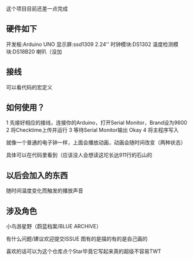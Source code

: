 这个项目目前还差一点完成

硬件如下
-
开发板:Arduino UNO
显示屏:ssd1309 2.24''
时钟模块:DS1302
温度检测模块:DS18B20
喇叭（没加

接线
-
可以看代码的宏定义

如何使用？
-
1 先接好相应的接线，连接你的Arduino，打开Serial Monitor，Brand设为9600
2 将Checktime上传并运行
3 等待Serial Monitor输出 Okay
4 将主程序写入

就像一个普通的电子钟一样，上面会播放动画，动画会随时间改变（两种状态）

具体可以在代码里看到（应该没人会想读这坨长达911行的石山的

以后会加入的东西
-
随时间温度变化而触发的播放声音

涉及角色
-
小鸟游星野（蔚蓝档案/BLUE ARCHIVE）


有什么问题/建议欢迎提交ISSUE
图有的是描的有的是自己画的

喜欢的话可以为这个仓库点个Star毕竟它写起来真的超级不容易TWT

